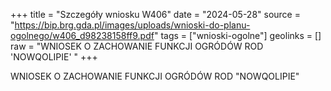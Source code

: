 +++
title = "Szczegóły wniosku W406"
date = "2024-05-28"
source = "https://bip.brg.gda.pl/images/uploads/wnioski-do-planu-ogolnego/w406_d98238158ff9.pdf"
tags = ["wnioski-ogolne"]
geolinks = []
raw = "WNIOSEK O ZACHOWANIE FUNKCJI OGRÓDÓW ROD 'NOWQOLIPIE' "
+++

WNIOSEK O ZACHOWANIE FUNKCJI OGRÓDÓW ROD "NOWQOLIPIE"




